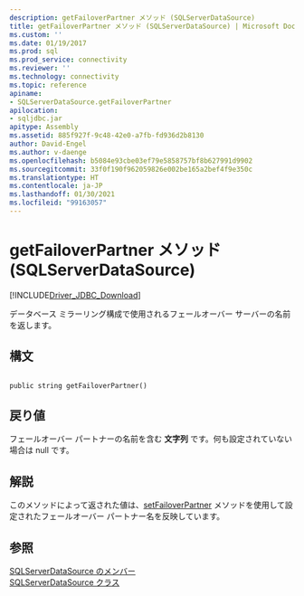 ```yaml
---
description: getFailoverPartner メソッド (SQLServerDataSource)
title: getFailoverPartner メソッド (SQLServerDataSource) | Microsoft Docs
ms.custom: ''
ms.date: 01/19/2017
ms.prod: sql
ms.prod_service: connectivity
ms.reviewer: ''
ms.technology: connectivity
ms.topic: reference
apiname:
- SQLServerDataSource.getFailoverPartner
apilocation:
- sqljdbc.jar
apitype: Assembly
ms.assetid: 885f927f-9c48-42e0-a7fb-fd936d2b8130
author: David-Engel
ms.author: v-daenge
ms.openlocfilehash: b5084e93cbe03ef79e5858757bf8b627991d9902
ms.sourcegitcommit: 33f0f190f962059826e002be165a2bef4f9e350c
ms.translationtype: HT
ms.contentlocale: ja-JP
ms.lasthandoff: 01/30/2021
ms.locfileid: "99163057"
---
```

# <a name="getfailoverpartner-method-sqlserverdatasource"></a>getFailoverPartner メソッド (SQLServerDataSource)
[!INCLUDE[Driver_JDBC_Download](../../../includes/driver_jdbc_download.md)]

  データベース ミラーリング構成で使用されるフェールオーバー サーバーの名前を返します。  
  
## <a name="syntax"></a>構文  
  
```  
  
public string getFailoverPartner()  
```  
  
## <a name="return-value"></a>戻り値  
 フェールオーバー パートナーの名前を含む **文字列** です。何も設定されていない場合は null です。  
  
## <a name="remarks"></a>解説  
 このメソッドによって返された値は、[setFailoverPartner](../../../connect/jdbc/reference/setfailoverpartner-method-sqlserverdatasource.md) メソッドを使用して設定されたフェールオーバー パートナー名を反映しています。  
  
## <a name="see-also"></a>参照  
 [SQLServerDataSource のメンバー](../../../connect/jdbc/reference/sqlserverdatasource-members.md)   
 [SQLServerDataSource クラス](../../../connect/jdbc/reference/sqlserverdatasource-class.md)  
  
  
